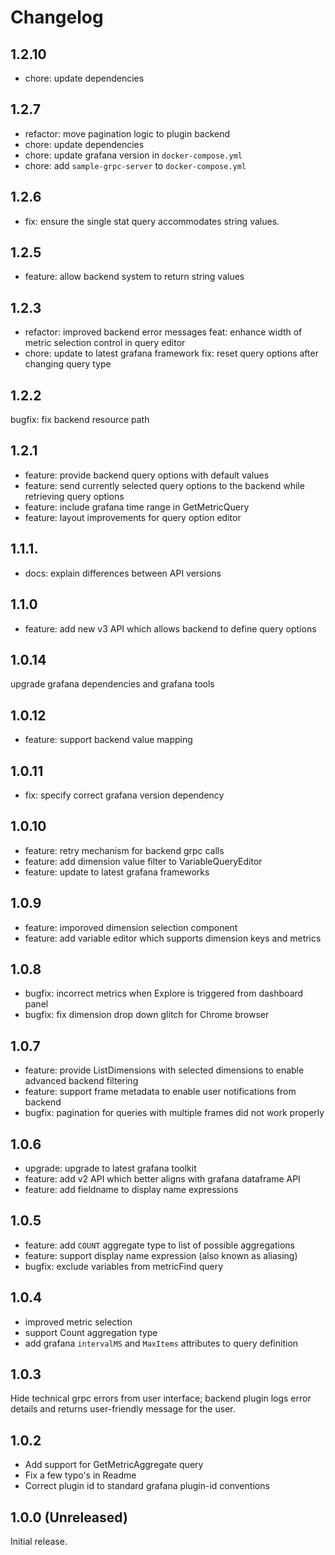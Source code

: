 # Changelog

## 1.2.10

- chore: update dependencies

## 1.2.7

- refactor: move pagination logic to plugin backend
- chore: update dependencies
- chore: update grafana version in `docker-compose.yml`
- chore: add `sample-grpc-server` to `docker-compose.yml`

## 1.2.6

- fix: ensure the single stat query accommodates string values.

## 1.2.5

- feature: allow backend system to return string values

## 1.2.3

- refactor: improved backend error messages feat: enhance width of metric
  selection control in query editor
- chore: update to latest grafana framework fix: reset query options after
  changing query type

## 1.2.2

bugfix: fix backend resource path

## 1.2.1

- feature: provide backend query options with default values
- feature: send currently selected query options to the backend while retrieving
  query options
- feature: include grafana time range in GetMetricQuery
- feature: layout improvements for query option editor

## 1.1.1.

- docs: explain differences between API versions

## 1.1.0

- feature: add new v3 API which allows backend to define query options

## 1.0.14

upgrade grafana dependencies and grafana tools

## 1.0.12

- feature: support backend value mapping

## 1.0.11

- fix: specify correct grafana version dependency

## 1.0.10

- feature: retry mechanism for backend grpc calls
- feature: add dimension value filter to VariableQueryEditor
- feature: update to latest grafana frameworks

## 1.0.9

- feature: imporoved dimension selection component
- feature: add variable editor which supports dimension keys and metrics

## 1.0.8

- bugfix: incorrect metrics when Explore is triggered from dashboard panel
- bugfix: fix dimension drop down glitch for Chrome browser

## 1.0.7

- feature: provide ListDimensions with selected dimensions to enable advanced
  backend filtering
- feature: support frame metadata to enable user notifications from backend
- bugfix: pagination for queries with multiple frames did not work properly

## 1.0.6

- upgrade: upgrade to latest grafana toolkit
- feature: add v2 API which better aligns with grafana dataframe API
- feature: add fieldname to display name expressions

## 1.0.5

- feature: add `COUNT` aggregate type to list of possible aggregations
- feature: support display name expression (also known as aliasing)
- bugfix: exclude variables from metricFind query

## 1.0.4

- improved metric selection
- support Count aggregation type
- add grafana `intervalMS` and `MaxItems` attributes to query definition

## 1.0.3

Hide technical grpc errors from user interface; backend plugin logs error
details and returns user-friendly message for the user.

## 1.0.2

- Add support for GetMetricAggregate query
- Fix a few typo's in Readme
- Correct plugin id to standard grafana plugin-id conventions

## 1.0.0 (Unreleased)

Initial release.
